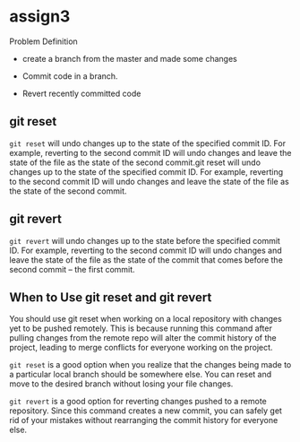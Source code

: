 # assign3

Problem Definition

- create a branch from the master and made some changes 

- Commit code in a branch.

- Revert recently committed code

## git reset

`git reset` will undo changes up to the state of the specified commit ID. For example, reverting to the second commit ID will undo changes and leave the state of the file as the state of the second commit.git reset will undo changes up to the state of the specified commit ID. For example, reverting to the second commit ID will undo changes and leave the state of the file as the state of the second commit.

## git revert

`git revert` will undo changes up to the state before the specified commit ID. For example, reverting to the second commit ID will undo changes and leave the state of the file as the state of the commit that comes before the second commit – the first commit.

## When to Use git reset and git revert

You should use git reset when working on a local repository with changes yet to be pushed remotely. This is because running this command after pulling changes from the remote repo will alter the commit history of the project, leading to merge conflicts for everyone working on the project.

`git reset` is a good option when you realize that the changes being made to a particular local branch should be somewhere else. You can reset and move to the desired branch without losing your file changes.

`git revert` is a good option for reverting changes pushed to a remote repository. Since this command creates a new commit, you can safely get rid of your mistakes without rearranging the commit history for everyone else.